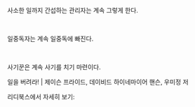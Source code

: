 사소한 일까지 간섭하는 관리자는 계속 그렇게 한다.

   

  일중독자는 계속 일중독에 빠진다.

   

  사기꾼은 계속 사기를 치기 마련이다.

일을 버려라! | 제이슨 프라이드, 데이비드 하이네마이어 핸슨, 우미정 저

리디북스에서 자세히 보기: